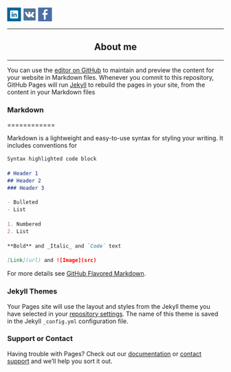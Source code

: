 <div style="align: center;">

[![Linked](images/Web-Linked-in-alt-Metro-icon.png)](https://www.linkedin.com/in/ilya-leanovich-a51a25180/)
[![VKontakte](images/vk-icon.png)](https://vk.com/leanovichilya)
[![Facebook](images/facebook-icon.png)](https://www.facebook.com/leanovichilya)

</div>
<hr>
<h2 align="center">About me</h2>
<hr>


You can use the [editor on GitHub](https://github.com/IlyaLeanovich/ilyaleanovich.github.io/edit/master/index.md) to maintain and preview the content for your website in Markdown files.
Whenever you commit to this repository, GitHub Pages will run [Jekyll](https://jekyllrb.com/) to rebuild the pages in your site, from the content in your Markdown files

### Markdown
============

Markdown is a lightweight and easy-to-use syntax for styling your writing. It includes conventions for

```markdown
Syntax highlighted code block

# Header 1
## Header 2
### Header 3

- Bulleted
- List

1. Numbered
2. List

**Bold** and _Italic_ and `Code` text

[Link](url) and ![Image](src)
```

For more details see [GitHub Flavored Markdown](https://guides.github.com/features/mastering-markdown/).

### Jekyll Themes

Your Pages site will use the layout and styles from the Jekyll theme you have selected in your [repository settings](https://github.com/IlyaLeanovich/ilyaleanovich.github.io/settings). The name of this theme is saved in the Jekyll `_config.yml` configuration file.

### Support or Contact

Having trouble with Pages? Check out our [documentation](https://help.github.com/categories/github-pages-basics/) or [contact support](https://github.com/contact) and we’ll help you sort it out.
